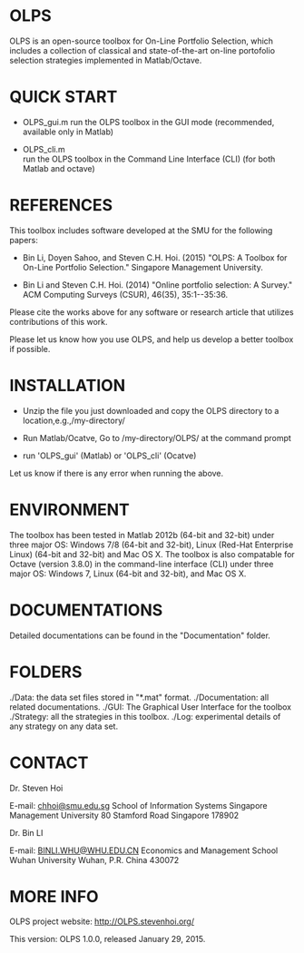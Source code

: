 OLPS
====

OLPS is an open-source toolbox for On-Line Portfolio Selection, which includes a collection of classical and state-of-the-art on-line portofolio selection strategies implemented in Matlab/Octave.

QUICK START
===========

* OLPS_gui.m
  run the OLPS toolbox in the GUI mode (recommended, available only in Matlab)

* OLPS_cli.m 	
  run the OLPS toolbox in the Command Line Interface (CLI) (for both Matlab and octave)

REFERENCES
==========

This toolbox includes software developed at the SMU for the following papers:

* Bin Li, Doyen Sahoo, and Steven C.H. Hoi. (2015) "OLPS: A Toolbox for On-Line Portfolio Selection." Singapore Management University. 

* Bin Li and Steven C.H. Hoi. (2014) "Online portfolio selection: A Survey." ACM Computing Surveys (CSUR),
  46(35), 35:1--35:36. 
   
Please cite the works above for any software or research article that utilizes contributions of this work.

Please let us know how you use OLPS, and help us develop a better toolbox if possible. 

INSTALLATION
============

* Unzip the file you just downloaded and copy the OLPS directory to a location,e.g.,/my-directory/

* Run Matlab/Ocatve, Go to /my-directory/OLPS/ at the command prompt

* run 'OLPS_gui' (Matlab) or 'OLPS_cli' (Ocatve)

Let us know if there is any error when running the above. 

ENVIRONMENT
===========

The toolbox has been tested in Matlab 2012b (64-bit and 32-bit) under three major OS: Windows 7/8 (64-bit and 32-bit), Linux (Red-Hat Enterprise Linux) (64-bit and 32-bit) and Mac OS X. The toolbox is also compatable for Octave (version 3.8.0) in the command-line interface (CLI) under three major OS: Windows 7, Linux (64-bit and 32-bit), and Mac OS X.

DOCUMENTATIONS
==============

Detailed documentations can be found in the "Documentation" folder.

FOLDERS
=======

./Data: the data set files stored in "*.mat" format.
./Documentation: all related documentations.
./GUI: The Graphical User Interface for the toolbox
./Strategy: all the strategies in this toolbox.
./Log: experimental details of any strategy on any data set.

CONTACT
=======

Dr. Steven Hoi  

E-mail: chhoi@smu.edu.sg
School of Information Systems
Singapore Management University
80 Stamford Road
Singapore 178902 

Dr. Bin LI  

E-mail: BINLI.WHU@WHU.EDU.CN
Economics and Management School
Wuhan University
Wuhan, P.R. China 430072

MORE INFO
=========

OLPS project website: http://OLPS.stevenhoi.org/


This version:
OLPS 1.0.0, released January 29, 2015.
